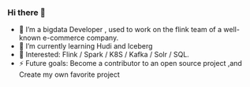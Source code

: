 ### Hi there 👋

- 🔭 I’m a bigdata Developer , used to work on the flink team of a well-known e-commerce company.
- 🌱 I’m currently learning Hudi and Iceberg 
- 👯 Interested: Flink / Spark / K8S / Kafka / Solr / SQL.
- ⚡ Future goals: Become a contributor to an open source project ,and Create my own favorite project
